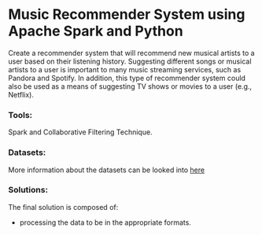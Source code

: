# Music Recommender System using Apache Spark and Python

Create a recommender system that will recommend new musical artists to a user based on their listening history. Suggesting different songs or musical artists to a user is important to many music streaming services, such as Pandora and Spotify. In addition, this type of recommender system could also be used as a means of suggesting TV shows or movies to a user (e.g., Netflix).

### Tools: 
Spark and Collaborative Filtering Technique.

### Datasets: 
More information about the datasets can be looked into [here](DatasetsINFO.txt)

### Solutions:
The final solution is composed of:
+ processing the data to be in the appropriate formats.

